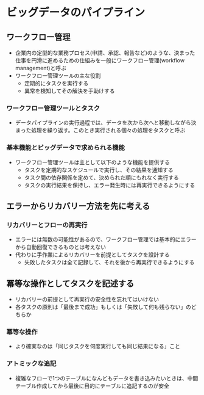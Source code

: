 # ビッグデータのパイプライン
## ワークフロー管理
- 企業内の定型的な業務プロセス(申請、承認、報告など)のような、決まった仕事を円滑に進めるための仕組みを一般にワークフロー管理(workflow management)と呼ぶ
- ワークフロー管理ツールの主な役割
  - 定期的にタスクを実行する
  - 異常を検知してその解決を手助けする

### ワークフロー管理ツールとタスク
- データパイプラインの実行過程では、データを次から次へと移動しながら決まった処理を繰り返す。このとき実行される個々の処理をタスクと呼ぶ

### 基本機能とビッグデータで求められる機能
- ワークフロー管理ツールは主として以下のような機能を提供する
  - タスクを定期的なスケジュールで実行し、その結果を通知する
  - タスク間の依存関係を定めて、決められた順にもれなく実行する
  - タスクの実行結果を保持し、エラー発生時には再実行できるようにする

## エラーからリカバリー方法を先に考える
### リカバリーとフローの再実行
- エラーには無数の可能性があるので、ワークフロー管理では基本的にエラーから自動回復できるものとは考えない
- 代わりに手作業によるリカバリーを前提としてタスクを設計する
  - 失敗したタスクは全て記録して、それを後から再実行できるようにする

## 冪等な操作としてタスクを記述する
- リカバリーの前提として再実行の安全性を忘れてはいけない
- 各タスクの原則は「最後まで成功」もしくは「失敗して何も残らない」のどちらか

### 冪等な操作
- より確実なのは「同じタスクを何度実行しても同じ結果になる」こと

### アトミックな追記
- 複雑なフローで1つのテーブルになんどもデータを書き込みたいときは、中間テーブル作成してから最後に目的にテーブルに追記するのが安全
